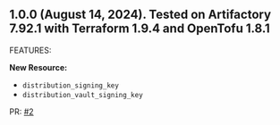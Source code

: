 ## 1.0.0 (August 14, 2024). Tested on Artifactory 7.92.1 with Terraform 1.9.4 and OpenTofu 1.8.1

FEATURES:

**New Resource:**
* `distribution_signing_key`
* `distribution_vault_signing_key`

PR: [#2](https://github.com/jfrog/terraform-provider-distribution/pull/2)